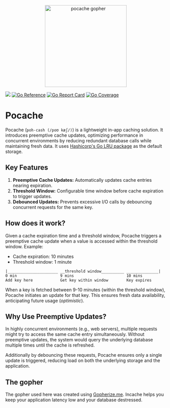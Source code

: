 <p align="center"><img src="https://github.com/user-attachments/assets/1038467d-6058-4227-8a59-cf29b847fb2b" alt="pocache gopher" width="256px"/></p>

[![](https://github.com/naughtygopher/pocache/actions/workflows/go.yml/badge.svg?branch=main)](https://github.com/naughtygopher/pocache/actions)
[![Go Reference](https://pkg.go.dev/badge/github.com/naughtygopher/pocache.svg)](https://pkg.go.dev/github.com/naughtygopher/pocache)
[![Go Report Card](https://goreportcard.com/badge/github.com/naughtygopher/pocache)](https://goreportcard.com/report/github.com/naughtygopher/pocache)
[![Go Coverage](https://github.com/naughtygopher/REPO/wiki/coverage.svg)](https://raw.githack.com/wiki/naughtygopher/pocache/coverage.html)

# Pocache

Pocache (`poh-cash (/poʊ kæʃ/)`) is a lightweight in-app caching solution. It introduces preemptive cache updates, optimizing performance in concurrent environments by reducing redundant database calls while maintaining fresh data. It uses [Hashicorp's Go LRU package](https://github.com/hashicorp/golang-lru/tree/v2) as the default storage.

## Key Features

1. **Preemptive Cache Updates:** Automatically updates cache entries nearing expiration.
2. **Threshold Window:** Configurable time window before cache expiration to trigger updates.
3. **Debounced Updates:** Prevents excessive I/O calls by debouncing concurrent requests for the same key.

## How does it work?

Given a cache expiration time and a threshold window, Pocache triggers a preemptive cache update when a value is accessed within the threshold window.
Example:

-   Cache expiration: 10 minutes
-   Threshold window: 1 minute

```
|______________________ __threshold window__________ ______________|
0 min                   9 mins                       10 mins
Add key here            Get key within window        Key expires
```

When a key is fetched between 9-10 minutes (within the threshold window), Pocache initiates an update for that key. This ensures fresh data availability, anticipating future usage (_optimistic_).

## Why Use Preemptive Updates?

In highly concurrent environments (e.g., web servers), multiple requests might try to access the same cache entry simultaneously. Without preemptive updates, the system would query the underlying database multiple times until the cache is refreshed.

Additionally by debouncing these requests, Pocache ensures only a single update is triggered, reducing load on both the underlying storage and the application.

## The gopher

The gopher used here was created using [Gopherize.me](https://gopherize.me/). Incache helps you keep your application latency low and your database destressed.
